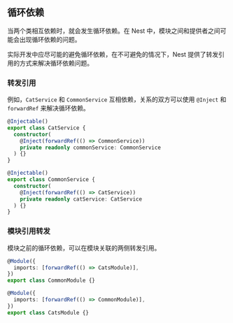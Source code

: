 ## 循环依赖

当两个类相互依赖时，就会发生循环依赖。在 Nest 中，模块之间和提供者之间可能会出现循环依赖的问题。

实际开发中应尽可能的避免循环依赖，在不可避免的情况下，Nest 提供了转发引用的方式来解决循环依赖问题。

### 转发引用

例如，`CatService` 和 `CommonService` 互相依赖，关系的双方可以使用 `@Inject` 和 `forwardRef` 来解决循环依赖。

```typescript
@Injectable()
export class CatService {
  constructor(
    @Inject(forwardRef(() => CommonService))
    private readonly commonService: CommonService
  ) {}
}

@Injectable()
export class CommonService {
  constructor(
    @Inject(forwardRef(() => CatService))
    private readonly catService: CatService
  ) {}
}
```

### 模块引用转发

模块之前的循环依赖，可以在模块关联的两侧转发引用。

```typescript
@Module({
  imports: [forwardRef(() => CatsModule)],
})
export class CommonModule {}

@Module({
  imports: [forwardRef(() => CommonModule)],
})
export class CatsModule {}
```
